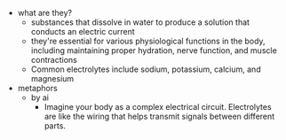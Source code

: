   * what are they?
    * substances that dissolve in water to produce a solution that conducts an electric current
    * they're essential for various physiological functions in the body, including maintaining proper hydration, nerve function, and muscle contractions
    * Common electrolytes include sodium, potassium, calcium, and magnesium
  * metaphors
    * by ai
      * Imagine your body as a complex electrical circuit. Electrolytes are like the wiring that helps transmit signals between different parts.
